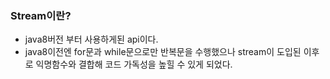 ### Stream이란?
- java8버전 부터 사용하게된 api이다.
- java8이전엔 for문과 while문으로만 반복문을 수행했으나 stream이 도입된 이후로 익명함수와 결합해 코드 가독성을 높힐 수 있게 되었다.
